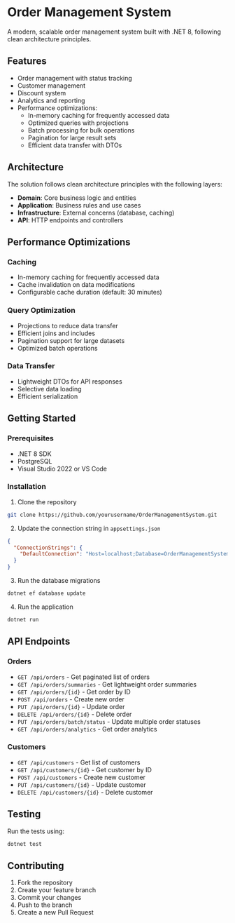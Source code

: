 # Order Management System

A modern, scalable order management system built with .NET 8, following clean architecture principles.

## Features

- Order management with status tracking
- Customer management
- Discount system
- Analytics and reporting
- Performance optimizations:
  - In-memory caching for frequently accessed data
  - Optimized queries with projections
  - Batch processing for bulk operations
  - Pagination for large result sets
  - Efficient data transfer with DTOs

## Architecture

The solution follows clean architecture principles with the following layers:

- **Domain**: Core business logic and entities
- **Application**: Business rules and use cases
- **Infrastructure**: External concerns (database, caching)
- **API**: HTTP endpoints and controllers

## Performance Optimizations

### Caching
- In-memory caching for frequently accessed data
- Cache invalidation on data modifications
- Configurable cache duration (default: 30 minutes)

### Query Optimization
- Projections to reduce data transfer
- Efficient joins and includes
- Pagination support for large datasets
- Optimized batch operations

### Data Transfer
- Lightweight DTOs for API responses
- Selective data loading
- Efficient serialization

## Getting Started

### Prerequisites
- .NET 8 SDK
- PostgreSQL
- Visual Studio 2022 or VS Code

### Installation

1. Clone the repository
```bash
git clone https://github.com/yourusername/OrderManagementSystem.git
```

2. Update the connection string in `appsettings.json`
```json
{
  "ConnectionStrings": {
    "DefaultConnection": "Host=localhost;Database=OrderManagementSystem;Username=your_username;Password=your_password"
  }
}
```

3. Run the database migrations
```bash
dotnet ef database update
```

4. Run the application
```bash
dotnet run
```

## API Endpoints

### Orders
- `GET /api/orders` - Get paginated list of orders
- `GET /api/orders/summaries` - Get lightweight order summaries
- `GET /api/orders/{id}` - Get order by ID
- `POST /api/orders` - Create new order
- `PUT /api/orders/{id}` - Update order
- `DELETE /api/orders/{id}` - Delete order
- `PUT /api/orders/batch/status` - Update multiple order statuses
- `GET /api/orders/analytics` - Get order analytics

### Customers
- `GET /api/customers` - Get list of customers
- `GET /api/customers/{id}` - Get customer by ID
- `POST /api/customers` - Create new customer
- `PUT /api/customers/{id}` - Update customer
- `DELETE /api/customers/{id}` - Delete customer

## Testing

Run the tests using:
```bash
dotnet test
```

## Contributing

1. Fork the repository
2. Create your feature branch
3. Commit your changes
4. Push to the branch
5. Create a new Pull Request